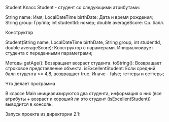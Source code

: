Student
Класс Student - студент со следующими атрибутами:

String name: Имя;
LocalDateTime birthDate: Дата и время рождения;
String group: Группа;
int studentId: номер;
double averageScore: Ср. балл.


Конструктор

Student(String name, LocalDateTime birthDate, String group, int studentId, double averageScore): Конструктор с парамерами. Инициализирует студента с переданными параметрами;


Методы
getAge(): Возвращает возраст студента.
toString(): Возвращает строковое представление объекта.
isExcellentStudent: Если средний балл студента >= 4,8, возвращает true. Иначе - false;
геттеры и сеттеры;


Что делает программа

В классе Main инициализируются два студента, информация о них (все атрибуты + возраст и хороший ли это студент (isExcellentStudent)) выводится в консоль.

Запуск проекта из директории 2.1:
